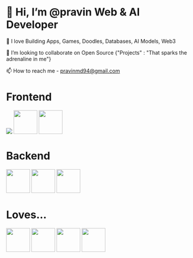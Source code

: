 # 👋 Hi, I’m @pravin Web & AI Developer
👀 I love Building Apps, Games, Doodles, Databases, AI Models, Web3  

💞️ I’m looking to collaborate on Open Source {"Projects" : "That sparks the adrenaline in me"}

📫 How to reach me - pravinmd94@gmail.com

# Frontend
<p float="left"> 
<img src="https://cdn.jsdelivr.net/gh/devicons/devicon@latest/icons/jquery/jquery-original-wordmark.svg" />
<img height="64" width="64" src="https://cdn.jsdelivr.net/gh/devicons/devicon@latest/icons/vuejs/vuejs-original-wordmark.svg" />
          
<!-- <img height="64" width="64" src="https://cdn.jsdelivr.net/gh/devicons/devicon@latest/icons/angular/angular-original.svg" />
<img height="64" width="64" src="https://cdn.jsdelivr.net/gh/devicons/devicon@latest/icons/react/react-original-wordmark.svg" />             -->
<img height="64" width="64" src="https://cdn.jsdelivr.net/gh/devicons/devicon@latest/icons/nextjs/nextjs-original.svg" />

          
# Backend
<p float="left"> 
<img height="64" width="64" src="https://cdn.jsdelivr.net/gh/devicons/devicon@latest/icons/php/php-original.svg" />
<img height="64" width="64" src="https://cdn.jsdelivr.net/gh/devicons/devicon/icons/python/python-original.svg" />
<img height="64" width="64" src="https://cdn.jsdelivr.net/gh/devicons/devicon/icons/nodejs/nodejs-plain-wordmark.svg" />


# Loves...
<p float="left">
<img height="64" width="64" src="https://cdn.jsdelivr.net/gh/devicons/devicon/icons/postgresql/postgresql-plain-wordmark.svg" />          
<img height="64" width="64" src="https://cdn.jsdelivr.net/gh/devicons/devicon@latest/icons/bash/bash-original.svg" /       
<img height="64" width="64" src="https://cdn.jsdelivr.net/gh/devicons/devicon/icons/linux/linux-original.svg" />
<img height="64" width="64" src="https://cdn.jsdelivr.net/gh/devicons/devicon/icons/docker/docker-plain-wordmark.svg" />
<img height="64" width="64" src="https://cdn.jsdelivr.net/gh/devicons/devicon@latest/icons/kubernetes/kubernetes-plain-wordmark.svg" />
  






          
          
          
          
                    
          
          
          
          
          
          
          
                    
          
          
                    
          
</p>
          
          

<!---
pravintargaryen/pravintargaryen is a ✨ special ✨ repository because its `README.md` (this file) appears on your GitHub profile.
You can click the Preview link to take a look at your changes.
--->
